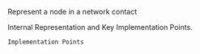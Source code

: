Represent a  node in a network contact
 
Internal Representation and Key Implementation Points.


    Implementation Points